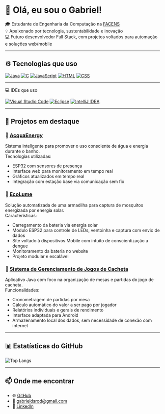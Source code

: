 # 👋 Olá, eu sou o Gabriel!

🎓 Estudante de Engenharia da Computação na [FACENS](https://facens.br)  
💡 Apaixonado por tecnologia, sustentabilidade e inovação  
💻 Futuro desenvolvedor Full Stack, com projetos voltados para automação e soluções web/mobile

---

## ⚙️ Tecnologias que uso

[![Java](https://img.shields.io/badge/Java-%23ED8B00.svg?logo=openjdk&logoColor=white)](#)
[![C](https://img.shields.io/badge/C-00599C?logo=c&logoColor=white)](#)
[![JavaScript](https://img.shields.io/badge/JavaScript-F7DF1E?logo=javascript&logoColor=000)](#)
[![HTML](https://img.shields.io/badge/HTML-%23E34F26.svg?logo=html5&logoColor=white)](#)
[![CSS](https://img.shields.io/badge/CSS-1572B6?logo=css3&logoColor=fff)](#)

---

💻 IDEs que uso

[![Visual Studio Code](https://custom-icon-badges.demolab.com/badge/Visual%20Studio%20Code-0078d7.svg?logo=vsc&logoColor=white)](#)
[![Eclipse](https://img.shields.io/badge/Eclipse-FE7A16.svg?logo=Eclipse&logoColor=white)](#)
[![IntelliJ IDEA](https://img.shields.io/badge/IntelliJ%20IDEA-000000.svg?logo=intellij-idea&logoColor=white)](#)

---

## 🚀 Projetos em destaque

### 🔹 [AcquaEnergy](https://github.com/Gabrieldsrod/acqua-energy)  
Sistema inteligente para promover o uso consciente de água e energia durante o banho.  
Tecnologias utilizadas:
- ESP32 com sensores de presença
- Interface web para monitoramento em tempo real
- Gráficos atualizados em tempo real
- Integração com estação base via comunicação sem fio

### 🔹 [EcoLume](https://github.com/Gabrieldsrod/EcoLume)  
Solução automatizada de uma armadilha para captura de mosquitos energizada por energia solar.  
Características:
- Carregamento da bateria via energia solar
- Módulo ESP32 para controle de LEDs, ventoinha e captura com envio de dados
- Site voltado à dispositivos Mobile com intuito de conscientização a dengue
- Monitoramento da bateria no website
- Projeto modular e escalável

### 🔹 [Sistema de Gerenciamento de Jogos de Cacheta](https://github.com/Gabrieldsrod/controle-cacheta)  
Aplicativo Java com foco na organização de mesas e partidas do jogo de cacheta.  
Funcionalidades:
- Cronometragem de partidas por mesa
- Cálculo automático do valor a ser pago por jogador
- Relatórios individuais e gerais de rendimento
- Interface adaptada para Android
- Armazenamento local dos dados, sem necessidade de conexão com internet

---

## 📊 Estatísticas do GitHub

![Top Langs](https://github-readme-stats.vercel.app/api/top-langs/?username=GabrieldsRod&layout=compact&theme=github_dark)

---

## 📫 Onde me encontrar

- 🌐 [GitHub](https://github.com/Gabrieldsrod)
- 📧 gabrieldsrod@gmail.com
- 💼 [LinkedIn](https://www.linkedin.com/in/gabrieldsrod/)
